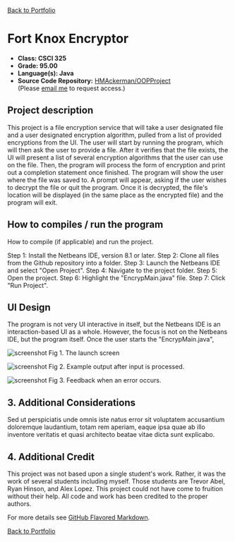 [Back to Portfolio](./)

Fort Knox Encryptor
===============

-   **Class: CSCI 325** 
-   **Grade: 95.00**
-   **Language(s): Java**
-   **Source Code Repository:** [HMAckerman/OOPProject](https://github.com/HMAckerman/OOPProject)  
    (Please [email me](mailto:HMAckerman@csustudent.net?subject=GitHub%20Access) to request access.)

## Project description

This project is a file encryption service that will take a user designated file and a user designated encryption algorithm, pulled from a list of provided encryptions from the UI. The user will start by running the program, which will then ask the user to provide a file. After it verifies that the file exists, the UI will present a list of several encryption algorithms that the user can use on the file. Then, the program will process the form of encryption and print out a completion statement once finished. The program will show the user where the file was saved to. A prompt will appear, asking if the user wishes to decrypt the file or quit the program. Once it is decrypted, the file's location will be displayed (in the same place as the encrypted file) and the program will exit.

## How to compiles / run the program

How to compile (if applicable) and run the project.

Step 1: Install the Netbeans IDE, version 8.1 or later.
Step 2: Clone all files from the Github repository into a folder.
Step 3: Launch the Netbeans IDE and select "Open Project".
Step 4: Navigate to the project folder.
Step 5: Open the project.
Step 6: Highlight the "EncrypMain.java" file.
Step 7: Click "Run Project". 

## UI Design

The program is not very UI interactive in itself, but the Netbeans IDE is an interaction-based UI as a whole. However, the focus is not on the Netbeans IDE, but the program itself. Once the user starts the "EncrypMain.java",  

![screenshot](images/dummy_thumbnail.jpg)
Fig 1. The launch screen

![screenshot](images/dummy_thumbnail.jpg)
Fig 2. Example output after input is processed.

![screenshot](images/dummy_thumbnail.jpg)
Fig 3. Feedback when an error occurs.

## 3. Additional Considerations

Sed ut perspiciatis unde omnis iste natus error sit voluptatem accusantium doloremque laudantium, totam rem aperiam, eaque ipsa quae ab illo inventore veritatis et quasi architecto beatae vitae dicta sunt explicabo.

## 4. Additional Credit

This project was not based upon a single student's work. Rather, it was the work of several students including myself. Those students are Trevor Abel, Ryan Hinson, and Alex Lopez. This project could not have come to fruition without their help. All code and work has been credited to the proper authors. 

For more details see [GitHub Flavored Markdown](https://guides.github.com/features/mastering-markdown/).

[Back to Portfolio](./)
